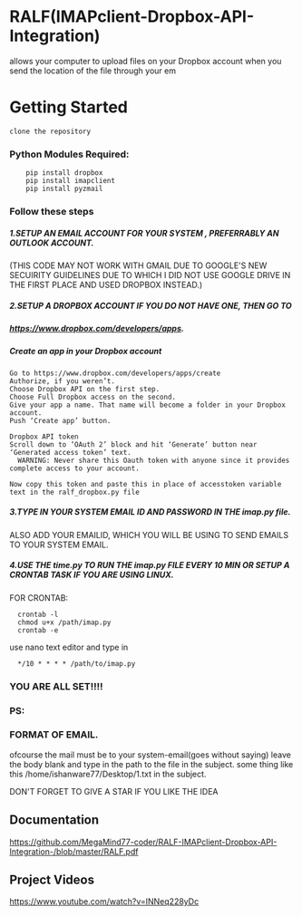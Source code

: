 # RALF(IMAPclient-Dropbox-API-Integration)
allows your computer to upload files on your Dropbox account when you send the location of the file through your em

# Getting Started #

    clone the repository
    
    
   ### Python Modules Required: ###


        pip install dropbox 
        pip install imapclient 
        pip install pyzmail
        
   ### Follow these steps ###

 ##### 1.SETUP AN EMAIL ACCOUNT FOR YOUR SYSTEM , PREFERRABLY AN OUTLOOK ACCOUNT. #####

(THIS CODE MAY NOT WORK WITH GMAIL DUE TO GOOGLE'S NEW SECUIRITY GUIDELINES DUE TO WHICH I DID NOT USE GOOGLE DRIVE IN THE FIRST PLACE AND USED DROPBOX INSTEAD.)

 ##### 2.SETUP A DROPBOX ACCOUNT IF YOU DO NOT HAVE ONE, THEN GO TO  
 ##### https://www.dropbox.com/developers/apps.
 ##### Create an app in your Dropbox account 

    Go to https://www.dropbox.com/developers/apps/create
    Authorize, if you weren’t.
    Choose Dropbox API on the first step.
    Choose Full Dropbox access on the second.
    Give your app a name. That name will become a folder in your Dropbox account.
    Push ‘Create app’ button.

    Dropbox API token
    Scroll down to ‘OAuth 2’ block and hit ‘Generate’ button near ‘Generated access token’ text.
      WARNING: Never share this Oauth token with anyone since it provides complete access to your account.
      
    Now copy this token and paste this in place of accesstoken variable text in the ralf_dropbox.py file 
    
 ##### 3.TYPE IN YOUR SYSTEM EMAIL ID AND PASSWORD IN THE imap.py file.
  ALSO ADD YOUR EMAILID, WHICH YOU WILL BE USING TO SEND EMAILS TO YOUR SYSTEM EMAIL.

 ##### 4.USE THE time.py TO RUN THE imap.py FILE EVERY 10 MIN OR SETUP A CRONTAB TASK IF YOU ARE USING LINUX.
  
  FOR CRONTAB:
  
      crontab -l
      chmod u+x /path/imap.py
      crontab -e
 use nano text editor and type in 
 
      */10 * * * * /path/to/imap.py
      
      
 
 
  ###  YOU ARE ALL SET!!!!
 
 ### PS:
 
 ### FORMAT OF EMAIL.
 
   ofcourse the mail must be to your system-email(goes without saying)
   leave the body blank and type in the path to the file in the subject.
   some thing like this 
       /home/ishanware77/Desktop/1.txt in the subject.
        
        
        
        
  DON'T FORGET TO GIVE A STAR IF YOU LIKE THE IDEA
  
  ## Documentation ##
  https://github.com/MegaMind77-coder/RALF-IMAPclient-Dropbox-API-Integration-/blob/master/RALF.pdf
  
  
  ## Project Videos ##
  https://www.youtube.com/watch?v=INNeq228yDc
